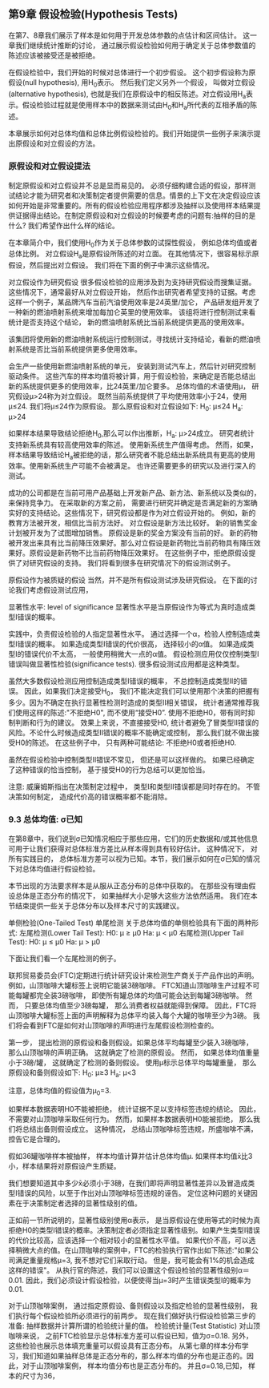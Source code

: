 ## 第9章 假设检验(Hypothesis Tests)

  在第7、8章我们展示了样本是如何用于开发总体参数的点估计和区间估计。 这一章我们继续统计推断的讨论， 通过展示假设检验如何用于确定关于总体参数值的陈述应该被接受还是被拒绝。
  
  在假设检验中，我们开始的时候对总体进行一个初步假设。 这个初步假设称为原假设(null hypothesis), 用H<sub>0</sub>表示。 然后我们定义另外一个假设， 叫做对立假设(alternative hypothesis), 也就是我们在原假设中的相反陈述。对立假设用H<sub>a</sub>表示。假设检验过程就是使用样本中的数据来测试由H<sub>0</sub>和H<sub>a</sub>所代表的互相矛盾的陈述。
  
  本章展示如何对总体均值和总体比例假设检验的。我们开始提供一些例子来演示提出原假设和对立假设的方法。
  
### 原假设和对立假设提法
  制定原假设和对立假设并不总是显而易见的。 必须仔细构建合适的假设，那样测试结论才能为研究者和决策制定者提供需要的信息。情景的上下文在决定假设应该如何开始是非常重要的。所有的假设检验应用程序都涉及抽样以及使用样本结果提供证据得出结论。在制定原假设和对立假设的时候要考虑的问题有:抽样的目的是什么? 我们希望作出什么样的结论。
  
  在本章简介中，我们使用H<sub>0</sub>作为关于总体参数的试探性假设， 例如总体均值或者总体比例。 对立假设H<sub>a</sub>是原假设所陈述的对立面。 在其他情况下，很容易标示原假设，然后提出对立假设。 我们将在下面的例子中演示这些情况。
  
  对立假设作为研究假设
  很多假设检验的应用涉及到为支持研究假设而搜集证据。这些情况下，通常最好从对立假设开始， 然后作出研究者希望支持的证据。考虑这样一个例子，某品牌汽车当前汽油使用效率是24英里/加仑， 产品研发组开发了一种新的燃油喷射系统来增加每加仑英里的使用效率。 该组将进行控制测试来看统计是否支持这个结论， 新的燃油喷射系统比当前系统提供更高的使用效率。
  
  该集团将使用新的燃油喷射系统运行控制测试，寻找统计支持结论，看新的燃油喷射系统是否比当前系统提供更多使用效率。
  
  会生产一些使用新燃油喷射系统的单元， 安装到测试汽车上，然后针对研究控制驱动条件。 这些汽车的样本均值将被计算，用于假设检验，来确定是否能总结出新的系统提供更多的使用效率，比24英里/加仑要多。 总体均值的术语使用μ， 研究假设μ>24称为对立假设。 既然当前系统提供了平均使用效率小于24，使用μ≤24. 我们将μ≤24作为原假设。 那么原假设和对立假设如下:
  H<sub>0</sub>: μ≤24
  H<sub>a</sub>: μ>24
  
  如果样本结果导致结论拒绝H<sub>0</sub>,那么可以作出推断，H<sub>a</sub>: μ>24成立。 研究者统计支持新系统具有较高使用效率的陈述。 使用新系统生产值得考虑。 然而，如果，样本结果导致结论H<sub>a</sub>被拒绝的话，那么研究者不能总结出新系统具有更高的使用效率。使用新系统生产可能不会被满足。 也许还需要更多的研究以及进行深入的测试。
  
  成功的公司都是在当前可用产品基础上开发新产品、新方法、新系统以及类似的，来保持竞争力。 在采取新的方案之前， 需要进行研究并确定是否满足新的方案确实好的支持结论。这些情况下，研究假设都是作为对立假设开始的。 例如，新的教育方法被开发，相信比当前方法好。 对立假设是新方法比较好。 新的销售奖金计划被开发为了试图增加销售。 原假设是新的奖金方案没有当前的好。 新的药物被开发出来具有比当前降压效果好。那么对立假设是新药物比当前药物具有降压效果好。原假设是新药物不比当前药物降压效果好。 在这些例子中，拒绝原假设提供了对研究假设的支持。 我们将看到很多在研究情况下的假设测试例子。
  
  原假设作为被质疑的假设
  当然，并不是所有假设测试涉及研究假设。 在下面的讨论我们考虑假设测试应用，


  显著性水平: level of significance 
  显著性水平是当原假设作为等式为真时造成类型I错误的概率。
  
  实践中，负责假设检验的人指定显著性水平。 通过选择一个α，检验人控制造成类型I错误的概率。 如果造成类型I错误的代价很高， 选择较小的α值。 如果造成类型I的错误代价不太高， 一般使用稍微大一点的α值。 假设检测应用仅仅控制类型I错误叫做显著性检验(significance tests). 很多假设测试应用都是这种类型。
  
  虽然大多数假设检测应用控制造成类型I错误的概率， 不总控制造成类型II的错误。 因此，如果我们决定接受H<sub>0</sub>， 我们不能决定我们可以使用那个决策的把握有多少。因为不确定在执行显著性检测时造成的类型II相关错误， 统计者通常推荐我们使用这样的陈述:"不拒绝H0", 而不使用“接受H0”. 使用不拒绝H0，带有同时抑制判断和行为的建议。 效果上来说，不直接接受H0, 统计者避免了冒类型II错误的风险。不论什么时候造成类型II错误的概率不能确定或控制， 那么我们就不做出接受H0的陈述。 在这些例子中， 只有两种可能结论: 不拒绝H0或者拒绝H0.
  
  虽然在假设检验中控制类型II错误不常见， 但还是可以这样做的。 如果已经确定了这种错误的恰当控制， 基于接受H0的行为总结可以更加恰当。
  
  注意: 威廉姆斯指出在决策制定过程中， 类型I和类型II错误都是同时存在的。 不管决策如何制定， 造成代价高的错误概率都不能消除。
  
### 9.3 总体均值: σ已知
  在第8章中，我们说到σ已知情况相应于那些应用，它们的历史数据和/或其他信息可用于让我们获得对总体标准方差比从样本得到具有较好估计。 这种情况下， 对所有实践目的， 总体标准方差可以视为已知。本节，我们展示如何在σ已知的情况下对总体均值进行假设检验。
  
  本节出现的方法要求样本是从服从正态分布的总体中获取的。 在那些没有理由假设总体是正态分布的情况下， 如果抽样大小足够大这些方法依然适用。 我们在本节结束提供一些关于总体分布以及样本尺寸的实践建议。
  
  单侧检验(One-Tailed Test) 单尾检测
  关于总体均值的单侧检验具有下面的两种形式:
  左尾检测(Lower Tail Test): H0: μ ≥ μ0 Ha: μ < μ0
  右尾检测(Upper Tail Test): H0: μ ≤ μ0 Ha: μ > μ0
  
  下面让我们看一个左尾检测的例子。
  
  联邦贸易委员会(FTC)定期进行统计研究设计来检测生产商关于产品作出的声明。 例如，山顶咖啡大罐标签上说明它能装3磅咖啡。 FTC知道山顶咖啡生产过程不可能每罐都完全装3磅咖啡， 即使所有罐总体的均值可能会达到每罐3磅咖啡。 然而， 只要总体均值至少3磅每罐， 那么消费者权益就能得到保障。 因此，FTC将山顶咖啡大罐标签上面的声明解释为总体平均装入每个大罐的咖啡至少为3磅。 我们将会看到FTC是如何对山顶咖啡的声明进行左尾假设检测检查的。
  
  第一步， 提出检测的原假设和备则假设。如果总体平均每罐至少装入3磅咖啡， 那么山顶咖啡的声明正确。 这就确定了检测的原假设。 然而， 如果总体均值重量小于3磅/罐， 这就确定了检测的备则假设。 使用μ标示总体平均每罐重量， 那么原假设和备则假设如下:
  H<sub>0</sub>: μ≥3
  H<sub>a</sub>: μ<3
  
  注意，总体均值的假设值为μ<sub>0</sub>=3. 
  
  如果样本数据表明H0不能被拒绝， 统计证据不足以支持标签违规的结论。 因此，不需要对山顶咖啡采取任何行为。 然而，如果样本数据表明H0能被拒绝， 那么我们将总结出备则假设成立。 这种情况， 总结山顶咖啡标签违规，所盛咖啡不满， 控告它是合理的。
  
  假如36罐咖啡样本被抽样， 样本均值计算并估计总体均值μ. 如果样本均值x̄比3小，样本结果将对原假设产生质疑。
  
  我们想要知道其中多少x̄必须小于3磅，在我们即将声明显著性差异以及冒造成类型I错误的风险，以至于作出对山顶咖啡标签违规的诬告。 
  定位这种问题的关键因素在于决策制定者选择的显著性级别的值。
  
  正如前一节所说明的，显著性级别使用α表示， 是当原假设在使用等式的时候为真拒绝H0的类型I错误的概率。决策制定者必须指定显著性级别。如果产生类型I错误的代价比较高，应该选择一个相对较小的显著性水平值。 如果代价不高，可以选择稍微大点的值。在山顶咖啡的案例中，FTC的检验执行官作出如下陈述:"如果公司满足重量规格μ=3, 我不想对它们采取行动。 但是，我可能会有1%的机会造成这样的错误"。 从执行官的陈述，我们可以设置这个假设检验的显著性级别α＝0.01. 因此，我们必须设计假设检验，以便使得当μ=3时产生错误类型I的概率为0.01. 
  
  对于山顶咖啡案例， 通过指定原假设、备则假设以及指定检验的显著性级别， 我们执行每个假设检验所必须进行的前两步。 现在我们做好执行假设检验第三步的准备: 抽样数据并计算所谓的检验统计量的值。
  检验统计量(Test Statistic) 对山顶咖啡来说， 之前FTC检验显示总体标准方差可以假设已知，值为σ=0.18. 另外， 这些检验也展示总体填充重量可以假设具有正态分布。 从第七章的样本分布学习，我们知道如果抽样总体是正态分布的，那么样本均值的分布也是正态的。因此，对于山顶咖啡案例， 样本均值分布也是正态分布的。 并且σ=0.18,已知， 样本的尺寸为36，
  
